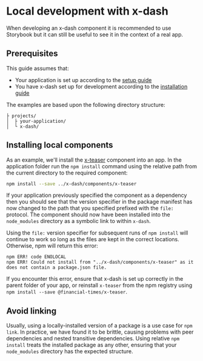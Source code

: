 # Local development with x-dash

When developing an x-dash component it is recommended to use Storybook but it can still be useful to see it in the context of a real app.


## Prerequisites

This guide assumes that:

  - Your application is set up according to the [setup guide]
  - You have x-dash set up for development according to the [installation guide]

The examples are based upon the following directory structure:

```
├ projects/
│  ├ your-application/
│  └ x-dash/
```

[setup guide]: setup
[installation guide]: ../get-started/installation


## Installing local components

As an example, we'll install the [x-teaser] component into an app. In the application folder run the `npm install` command using the relative path from the current directory to the required component:

```sh
npm install --save ../x-dash/components/x-teaser
```

If your application previously specified the component as a dependency then you should see that the version specifier in the package manifest has now changed to the path that you specified prefixed with the `file:` protocol. The component should now have been installed into the `node_modules` directory as a symbolic link to within `x-dash`.

Using the `file:` version specifier for subsequent runs of `npm install` will continue to work so long as the files are kept in the correct locations. Otherwise, npm will return this error:

```
npm ERR! code ENOLOCAL
npm ERR! Could not install from "../x-dash/components/x-teaser" as it does not contain a package.json file.
```

If you encounter this error, ensure that x-dash is set up correctly in the parent folder of your app, or reinstall `x-teaser` from the npm registry using `npm install --save @financial-times/x-teaser`.

[x-teaser]: ../../components/x-teaser


## Avoid linking

Usually, using a locally-installed version of a package is a use case for `npm link`. In practice, we have found it to be brittle, causing problems with peer dependencies and nested transitive dependencies. Using relative `npm install` treats the installed package as any other, ensuring that your `node_modules` directory has the expected structure.
